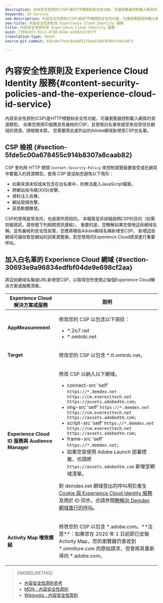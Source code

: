 ```yaml
---
description: 內容安全性原則(CSP)是HTTP標題和安全性功能，可讓瀏覽器控制載入網頁的資源類型。 如果您使用ID服務並有嚴格的CSP，且使用白名單來接受來自受信任網域的資源，請檢閱本節。 您需要將此處列出的Adobe網域新增至CSP白名單。
keywords: ID Service
seo-description: 內容安全性原則(CSP)是HTTP標題和安全性功能，可讓瀏覽器控制載入網頁的資源類型。 如果您使用ID服務並有嚴格的CSP，且使用白名單來接受來自受信任網域的資源，請檢閱本節。 您需要將此處列出的Adobe網域新增至CSP白名單。
seo-title: 內容安全性原則及 Experience Cloud Identity 服務
title: 內容安全性原則及 Experience Cloud Identity 服務
uuid: 7399edf3-01c1-4730-834e-e2dd2c5791ff
translation-type: tm+mt
source-git-commit: d2bc0e7fedc4e48d51f5dad158f9f8bfcb0cb4f3

---
```



# 內容安全性原則及 Experience Cloud Identity 服務{#content-security-policies-and-the-experience-cloud-id-service}

內容安全性原則(CSP)是HTTP標題和安全性功能，可讓瀏覽器控制載入網頁的資源類型。 如果您使用ID服務並有嚴格的CSP，且使用白名單來接受來自受信任網域的資源，請檢閱本節。 您需要將此處列出的Adobe網域新增至CSP白名單。

## CSP 檢視  {#section-5fde5c00a678455c914b8307a8caab82}

CSP 會利用 HTTP 標頭 `Content-Security-Policy` 來控制瀏覽器要接受或在網頁中要載入的資源類型。套用 CSP 能協助您避免以下情形：

* 如果來源未知或未包含在白名單中，則無法載入JavaScript檔案。
* 跨網站指令碼(XXS)攻擊。
* 資料注入攻擊。
* 網站毀損攻擊。
* 惡意軟體散發。

CSP的使用是常見的，也是眾所周知的。 本檔案並非詳細說明CSP的目的（如需詳細資訊，請參閱下列相關資訊連結）。 重要的是，您瞭解如果您使用這些網域名稱，並有嚴格的安全性政策，您應將哪些Adobe網域名稱新增至CSP。 新增這些網域可讓存取您網站的訪客瀏覽器，對您使用的Experience Cloud資源進行重要呼叫。

## 加入白名單的 Experience Cloud 網域 {#section-30693e9a96834edfbf04de9e698cf2aa}

將這些網域名稱或URL新增至CSP，以取得您所使用之每個Experience Cloud解決方案或服務清單。

<table id="table_EC9FC999A62D4B7A830CE73B0AB9EF3C"> 
 <thead> 
  <tr> 
   <th colname="col1" class="entry"> Experience Cloud解決方案或服務 </th> 
   <th colname="col2" class="entry"> 說明 </th> 
  </tr> 
 </thead>
 <tbody> 
  <tr> 
   <td colname="col1"> <p> <b>AppMeasurement</b> </p> </td> 
   <td colname="col2"> <p>修改您的 CSP 以包含以下項目： </p> <p> 
     <ul id="ul_7522AE83A03A4115A84DF5B32D6DD79B"> 
      <li id="li_AB1EC161FB154BEDA1BEFE76C8A38A90"> <span class="codeph"> *.2o7.net</span> </li> 
      <li id="li_4B12A283716746949201528CD6AF529E"> <span class="codeph"> *.omtrdc.net</span> </li> 
     </ul> </p> </td> 
  </tr> 
  <tr> 
   <td colname="col1"> <p> <b>Target</b> </p> </td> 
   <td colname="col2"> <p>修改您的 CSP 以包含 <span class="codeph">*.tt.omtrdc.net</span>。 </p> </td> 
  </tr> 
  <tr> 
   <td colname="col1"> <p> <b>Experience Cloud ID 服務與 Audience Manager</b> </p> </td> 
   <td colname="col2"> <p>修改 CSP 以納入以下網域。</p> 
   <p><ul>
   <li>connect-src 'self' <code>https://*.demdex.net https://cm.everesttech.net https://assets.adobedtm.com;</code></li>
   <li>img-src 'self' <code>https://*.demdex.net https://cm.everesttech.net https://assets.adobedtm.com;</code></li>
   <li>script-src 'self' <code>https://*.demdex.net https://cm.everesttech.net https://assets.adobedtm.com;</code></li>
   <li>frame-src 'self' <code>https://*.demdex.net;</code></li>
   <li>如果您是使用 Adobe Launch 部署標籤，也請將 <code>https://assets.adobedtm.com</code> 新增至網域清單。</li></ul></p> <p>對 <span class="codeph">demdex.net</span> 網域發出的呼叫用於產生 <a href="../introduction/cookies.md" format="dita" scope="local">Cookie 與 Experience Cloud Identity 服務</a>及用於 ID 同步。亦請參閱<a href="https://docs.adobe.com/content/help/zh-Hant/audience-manager/user-guide/reference/demdex-calls.html" format="https" scope="external">瞭解向 Demdex 網域進行的呼叫</a>。 </p> </td> </tr> 
 <tr>
 <td colname="col1"> <p> <b>Activity Map 增效模組</b> </p> </td> 
 <td colname="col2"> <p>修改您的 CSP 以包含 *.adobe.com。**注意**：如果您在 2020 年 1 日前即已安裝 Activity Map，您的瀏覽器仍會收到 *.omniture.com 的原始請求，但會將其重新導向 *.adobe.com。 </p></td> 
 </tr>
 </tbody> 
</table>

>[!MORELIKETHIS]
>* [內容安全性原則參考](https://content-security-policy.com/)
>* [MDN：內容安全性原則](https://developer.mozilla.org/zh-TW/docs/Web/HTTP/CSP)
>* [Wikipedia：內容安全性原則](https://en.wikipedia.org/wiki/Content_Security_Policy)

